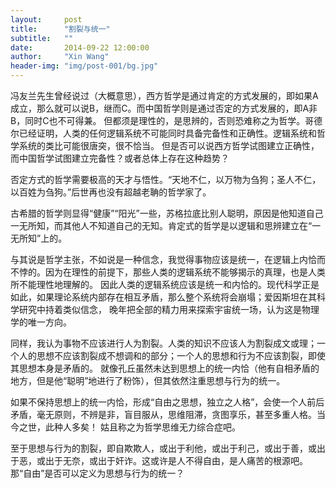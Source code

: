 ```yaml
---
layout:     post
title:      "割裂与统一"
subtitle:   ""
date:       2014-09-22 12:00:00
author:     "Xin Wang"
header-img: "img/post-001/bg.jpg"
---
```


<center>
<div id="mykudos"></div>
</center>

<p>冯友兰先生曾经说过（大概意思），西方哲学是通过肯定的方式发展的，即如果A成立，那么就可以说B，继而C。而中国哲学则是通过否定的方式发展的，即A非B，同时C也不可得兼。
但都须是理性的，是思辨的，否则恐难称之为哲学。哥德尔已经证明，人类的任何逻辑系统不可能同时具备完备性和正确性。逻辑系统和哲学系统的类比可能很唐突，很不恰当。
但是否可以说西方哲学试图建立正确性，而中国哲学试图建立完备性？或者总体上存在这种趋势？</p>

<p>否定方式的哲学需要极高的天才与悟性。“天地不仁，以万物为刍狗；圣人不仁，以百姓为刍狗。”后世再也没有超越老聃的哲学家了。</p>

<p>古希腊的哲学则显得“健康”“阳光”一些，苏格拉底比别人聪明，原因是他知道自己一无所知，而其他人不知道自己的无知。肯定式的哲学是以逻辑和思辨建立在“一无所知”上的。</p>

<p>与其说是哲学主张，不如说是一种信念，我觉得事物应该是统一，在逻辑上内恰而不悖的。因为在理性的前提下，那些人类的逻辑系统不能够揭示的真理，也是人类所不能理性地理解的。
因此人类的逻辑系统应该是统一和内恰的。现代科学正是如此，如果理论系统内部存在相互矛盾，那么整个系统将会崩塌；爱因斯坦在其科学研究中持着类似信念，
晚年把全部的精力用来探索宇宙统一场，认为这是物理学的唯一方向。</p>

<p>同样，我认为事物不应该进行人为割裂。人类的知识不应该人为割裂成文或理；一个人的思想不应该割裂成不想调和的部分；一个人的思想和行为不应该割裂，即使其思想本身是矛盾的。
就像孔丘虽然未达到思想上的统一内恰（他有自相矛盾的地方，但是他“聪明”地进行了粉饰），但其依然注重思想与行为的统一。</p>

<p>如果不保持思想上的统一内恰，形成“自由之思想，独立之人格”，会使一个人前后矛盾，毫无原则，不辨是非，盲目服从，思维阻滞，贪图享乐，甚至多重人格。当今之世，此种人多矣！
姑且称之为哲学思维无力综合症吧。</p>

<p>至于思想与行为的割裂，即自欺欺人，或出于利他，或出于利己，或出于善，或出于恶，或出于无奈，或出于奸诈。这或许是人不得自由，是人痛苦的根源吧。
那“自由”是否可以定义为思想与行为的统一？</p>